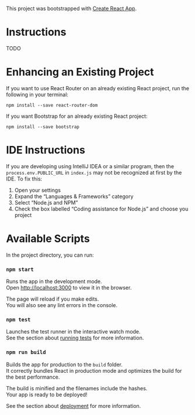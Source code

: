 This project was bootstrapped with [Create React App](https://github.com/facebook/create-react-app).

# Instructions

TODO

# Enhancing an Existing Project

If you want to use React Router on an already existing React project, run the following in your terminal:

```
npm install --save react-router-dom
```

If you want Bootstrap for an already existing React project:

```
npm install --save bootstrap
```

# IDE Instructions
If you are developing using IntelliJ IDEA or a similar program, then the `process.env.PUBLIC_URL` in 
`index.js` may not be recognized at first by the IDE. To fix this:
1. Open your settings
2. Expand the “Languages & Frameworks” category
3. Select “Node.js and NPM”
4. Check the box labelled “Coding assistance for Node.js” and choose you project

# Available Scripts

In the project directory, you can run:

### `npm start`

Runs the app in the development mode.<br>
Open [http://localhost:3000](http://localhost:3000) to view it in the browser.

The page will reload if you make edits.<br>
You will also see any lint errors in the console.

### `npm test`

Launches the test runner in the interactive watch mode.<br>
See the section about [running tests](https://facebook.github.io/create-react-app/docs/running-tests) for more information.

### `npm run build`

Builds the app for production to the `build` folder.<br>
It correctly bundles React in production mode and optimizes the build for the best performance.

The build is minified and the filenames include the hashes.<br>
Your app is ready to be deployed!

See the section about [deployment](https://facebook.github.io/create-react-app/docs/deployment) for more information.
